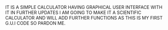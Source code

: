IT IS A SIMPLE CALCULATOR HAVING GRAPHICAL USER INTERFACE WITH IT
IN FURTHER UPDATES I AM GOING TO MAKE IT A SCIENTIFIC CALCULATOR AND WILL ADD FURTHER FUNCTIONS
AS THIS IS MY FIRST G.U.I CODE SO PARDON ME.
